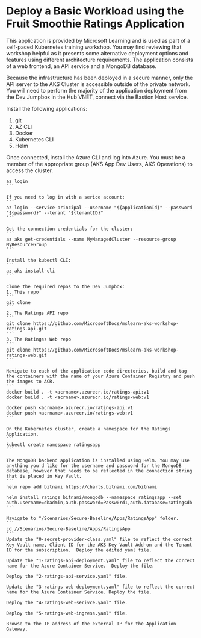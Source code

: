 # Deploy a Basic Workload using the Fruit Smoothie Ratings Application

This application is provided by Microsoft Learning and is used as part of a self-paced Kubernetes training workshop.  You may find reviewing that workshop helpful as it presents some alternative deployment options and features using different architecture requirements. The application consists of a web frontend, an API service and a MongoDB database.

Because the infrastructure has been deployed in a secure manner, only the API server to the AKS Cluster is accessible outside of the private network.  You will need to perform the majority of the application deployment from the Dev Jumpbox in the Hub VNET, connect via the Bastion Host service.

Install the following applications:
1. git
2. AZ CLI
3. Docker
4. Kubernetes CLI
5. Helm

Once connected, install the Azure CLI and log into Azure. You must be a member of the appropriate
group (AKS App Dev Users, AKS Operations) to access the cluster. 

````
az login
```

If you need to log in with a serice account:
```
az login --service-principal --username "${applicationId}" --password "${password}" --tenant "${tenantID}"
```

Get the connection credentials for the cluster:
```
az aks get-credentials --name MyManagedCluster --resource-group MyResourceGroup
```

Install the kubectl CLI:
```
az aks install-cli
```

Clone the required repos to the Dev Jumpbox:
1. This repo
```
git clone
```
2. The Ratings API repo
```
git clone https://github.com/MicrosoftDocs/mslearn-aks-workshop-ratings-api.git
```
3. The Ratingss Web repo
```
git clone https://github.com/MicrosoftDocs/mslearn-aks-workshop-ratings-web.git
```

Navigate to each of the application code directories, build and tag the containers with the name of your Azure Container Registry and push the images to ACR.
```
docker build . -t <acrname>.azurecr.io/ratings-api:v1
docker build . -t <acrname>.azurecr.io/ratings-web:v1

docker push <acrname>.azurecr.io/ratings-api:v1
docker push <acrname>.azurecr.io/ratings-web:v1
```

On the Kubernetes cluster, create a namespace for the Ratings Application. 
```
kubectl create namespace ratingsapp
```

The MongoDB backend application is installed using Helm. You may use anything you'd like for the username and password for the MongoDB database, however that needs to be reflected in the connection string that is placed in Key Vault.  
```
helm repo add bitnami https://charts.bitnami.com/bitnami

helm install ratings bitnami/mongodb --namespace ratingsapp --set auth.username=dbadmin,auth.password=Passw0rd1,auth.database=ratingsdb
```

Navigate to "/Scenarios/Secure-Baseline/Apps/RatingsApp" folder. 
```
cd //Scenarios/Secure-Baseline/Apps/RatingsApp
```
Update the "0-secret-provider-class.yaml" file to reflect the correct Key Vault name, Client ID for the AKS Key Vault Add-on and the Tenant ID for the subscription.  Deploy the edited yaml file.

Update the "1-ratings-api-deployment.yaml" file to reflect the correct name for the Azure Container Service.  Deploy the file.

Deploy the "2-ratings-api-service.yaml" file.

Update the "3-ratings-web-deployment.yaml" file to reflect the correct name for the Azure Container Service. Deploy the file. 

Deploy the "4-ratings-web-serivce.yaml" file.

Deploy the "5-ratings-web-ingress.yaml" file.

Browse to the IP address of the external IP for the Application Gateway.


